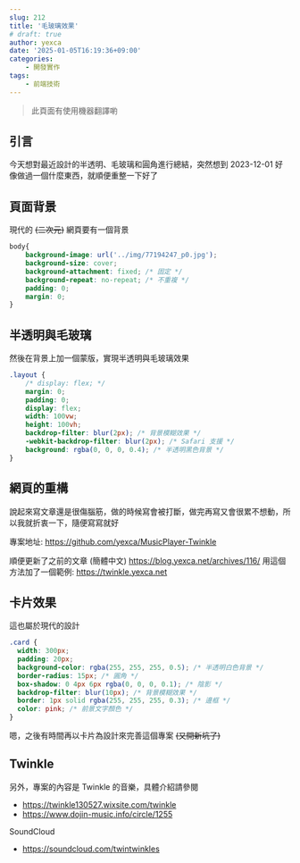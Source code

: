 ```yaml
---
slug: 212
title: '毛玻璃效果'
# draft: true
author: yexca
date: '2025-01-05T16:19:36+09:00'
categories:
    - 開發實作
tags: 
    - 前端技術
---
```


> 此頁面有使用機器翻譯喲

## 引言

今天想對最近設計的半透明、毛玻璃和圓角進行總結，突然想到 2023-12-01 好像做過一個什麼東西，就順便重整一下好了

## 頁面背景

現代的 ~~(二次元)~~ 網頁要有一個背景

```css
body{
    background-image: url('../img/77194247_p0.jpg');
    background-size: cover;
    background-attachment: fixed; /* 固定 */
    background-repeat: no-repeat; /* 不重複 */
    padding: 0;
    margin: 0;
}
```

## 半透明與毛玻璃

然後在背景上加一個蒙版，實現半透明與毛玻璃效果

```css
.layout {
    /* display: flex; */
    margin: 0;
    padding: 0;
    display: flex;
    width: 100vw;
    height: 100vh;
    backdrop-filter: blur(2px); /* 背景模糊效果 */
    -webkit-backdrop-filter: blur(2px); /* Safari 支援 */
    background: rgba(0, 0, 0, 0.4); /* 半透明黑色背景 */
}
```

## 網頁的重構

說起來寫文章還是很傷腦筋，做的時候寫會被打斷，做完再寫又會很累不想動，所以我就折衷一下，隨便寫寫就好

專案地址: <https://github.com/yexca/MusicPlayer-Twinkle>

順便更新了之前的文章 (簡體中文) <https://blog.yexca.net/archives/116/> 用這個方法加了一個範例: <https://twinkle.yexca.net>

## 卡片效果

這也屬於現代的設計

```css
.card {
  width: 300px;
  padding: 20px;
  background-color: rgba(255, 255, 255, 0.5); /* 半透明白色背景 */
  border-radius: 15px; /* 圓角 */
  box-shadow: 0 4px 6px rgba(0, 0, 0, 0.1); /* 陰影 */
  backdrop-filter: blur(10px); /* 背景模糊效果 */
  border: 1px solid rgba(255, 255, 255, 0.3); /* 邊框 */
  color: pink; /* 前景文字顏色 */
}
```

嗯，之後有時間再以卡片為設計來完善這個專案 ~~(又開新坑了)~~

## Twinkle

另外，專案的內容是 Twinkle 的音樂，具體介紹請參閱

* <https://twinkle130527.wixsite.com/twinkle>
* <https://www.dojin-music.info/circle/1255>

SoundCloud

* <https://soundcloud.com/twintwinkles>
